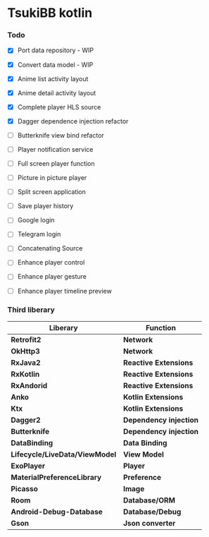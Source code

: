 # TsukiBB kotlin

### Todo

- [x] Port data repository - WIP
- [x] Convert data model - WIP
- [x] Anime list activity layout
- [x] Anime detail activity layout
- [x] Complete player HLS source
- [x] Dagger dependence injection refactor
- [ ] Butterknife view bind refactor
- [ ] Player notification service
- [ ] Full screen player function
- [ ] Picture in picture player
- [ ] Split screen application
- [ ] Save player history
- [ ] Google login
- [ ] Telegram login
- [ ] Concatenating Source
- [ ] Enhance player control
- [ ] Enhance player gesture
- [ ] Enhance player timeline preview



### Third liberary

| Liberary                         | Function                 |
| -------------------------------- | ------------------------ |
| **Retrofit2**                    | **Network**              |
| **OkHttp3**                      | **Network**              |
| **RxJava2**                      | **Reactive Extensions**  |
| **RxKotlin**                     | **Reactive Extensions**  |
| **RxAndorid**                    | **Reactive Extensions**  |
| **Anko**                         | **Kotlin Extensions**    |
| **Ktx**                          | **Kotlin Extensions**    |
| **Dagger2**                      | **Dependency injection** |
| **Butterknife**                  | **Dependency injection** |
| **DataBinding**                  | **Data Binding**         |
| **Lifecycle/LiveData/ViewModel** | **View Model**           |
| **ExoPlayer**                    | **Player**               |
| **MaterialPreferenceLibrary**    | **Preference**           |
| **Picasso**                      | **Image**                |
| **Room**                         | **Database/ORM**         |
| **Android-Debug-Database**       | **Database/Debug**       |
| **Gson**                         | **Json converter**       |